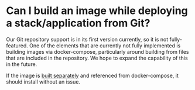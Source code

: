 # Can I build an image while deploying a stack/application from Git?

Our Git repository support is in its first version currently, so it is not fully-featured. One of the elements that are currently not fully implemented is building images via docker-compose, particularly around building from files that are included in the repository. We hope to expand the capability of this in the future.

If the image is [built separately](../../user/docker/images/build.md) and referenced from docker-compose, it should install without an issue.
